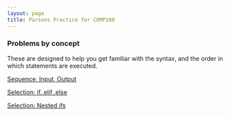 ```yaml
---
layout: page
title: Parsons Practice for COMP108
---
```

### Problems by concept
These are designed to help you get familiar with the syntax, and the order in which statements are executed. 

[Sequence, Input, Output](./parsons/sequence.html)

[Selection: if..elif..else](./parsons/selection.md)

[Selection: Nested ifs](./parsons/nested-ifs.html)
